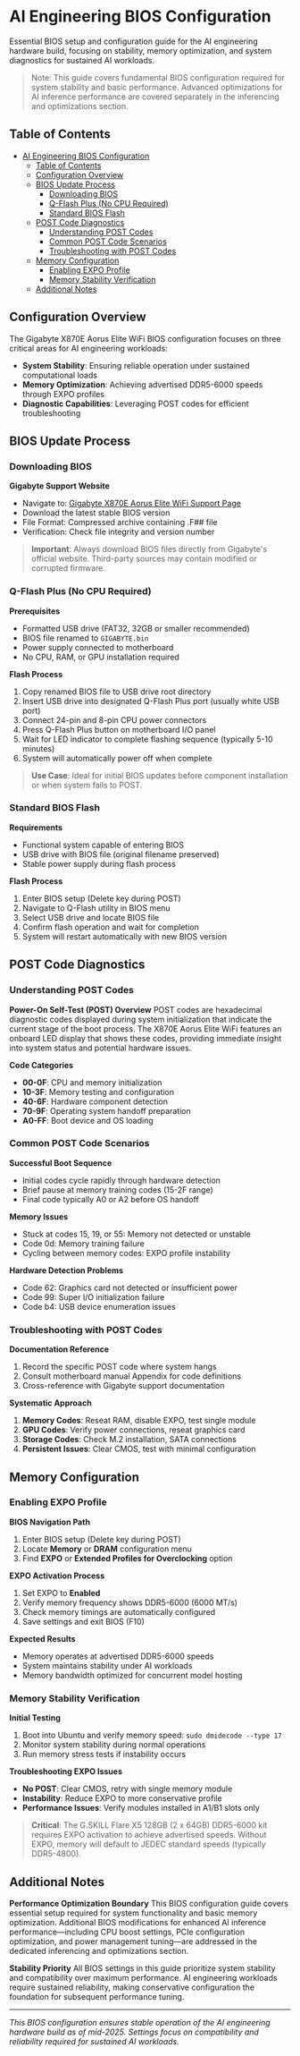 # AI Engineering BIOS Configuration

Essential BIOS setup and configuration guide for the AI engineering hardware build, focusing on stability, memory optimization, and system diagnostics for sustained AI workloads.

> Note: This guide covers fundamental BIOS configuration required for system stability and basic performance. Advanced optimizations for AI inference performance are covered separately in the inferencing and optimizations section.

## Table of Contents

- [AI Engineering BIOS Configuration](#ai-engineering-bios-configuration)
  - [Table of Contents](#table-of-contents)
  - [Configuration Overview](#configuration-overview)
  - [BIOS Update Process](#bios-update-process)
    - [Downloading BIOS](#downloading-bios)
    - [Q-Flash Plus (No CPU Required)](#q-flash-plus-no-cpu-required)
    - [Standard BIOS Flash](#standard-bios-flash)
  - [POST Code Diagnostics](#post-code-diagnostics)
    - [Understanding POST Codes](#understanding-post-codes)
    - [Common POST Code Scenarios](#common-post-code-scenarios)
    - [Troubleshooting with POST Codes](#troubleshooting-with-post-codes)
  - [Memory Configuration](#memory-configuration)
    - [Enabling EXPO Profile](#enabling-expo-profile)
    - [Memory Stability Verification](#memory-stability-verification)
  - [Additional Notes](#additional-notes)

## Configuration Overview

The Gigabyte X870E Aorus Elite WiFi BIOS configuration focuses on three critical areas for AI engineering workloads:

- **System Stability**: Ensuring reliable operation under sustained computational loads
- **Memory Optimization**: Achieving advertised DDR5-6000 speeds through EXPO profiles
- **Diagnostic Capabilities**: Leveraging POST codes for efficient troubleshooting

## BIOS Update Process

### Downloading BIOS

**Gigabyte Support Website**
- Navigate to: [Gigabyte X870E Aorus Elite WiFi Support Page](https://www.gigabyte.com/Motherboard/X870E-AORUS-ELITE-WIFI/support)
- Download the latest stable BIOS version
- File Format: Compressed archive containing .F## file
- Verification: Check file integrity and version number

> **Important**: Always download BIOS files directly from Gigabyte's official website. Third-party sources may contain modified or corrupted firmware.

### Q-Flash Plus (No CPU Required)

**Prerequisites**
- Formatted USB drive (FAT32, 32GB or smaller recommended)
- BIOS file renamed to `GIGABYTE.bin`
- Power supply connected to motherboard
- No CPU, RAM, or GPU installation required

**Flash Process**
1. Copy renamed BIOS file to USB drive root directory
2. Insert USB drive into designated Q-Flash Plus port (usually white USB port)
3. Connect 24-pin and 8-pin CPU power connectors
4. Press Q-Flash Plus button on motherboard I/O panel
5. Wait for LED indicator to complete flashing sequence (typically 5-10 minutes)
6. System will automatically power off when complete

> **Use Case**: Ideal for initial BIOS updates before component installation or when system fails to POST.

### Standard BIOS Flash

**Requirements**
- Functional system capable of entering BIOS
- USB drive with BIOS file (original filename preserved)
- Stable power supply during flash process

**Flash Process**
1. Enter BIOS setup (Delete key during POST)
2. Navigate to Q-Flash utility in BIOS menu
3. Select USB drive and locate BIOS file
4. Confirm flash operation and wait for completion
5. System will restart automatically with new BIOS version

## POST Code Diagnostics

### Understanding POST Codes

**Power-On Self-Test (POST) Overview**
POST codes are hexadecimal diagnostic codes displayed during system initialization that indicate the current stage of the boot process. The X870E Aorus Elite WiFi features an onboard LED display that shows these codes, providing immediate insight into system status and potential hardware issues.

**Code Categories**
- **00-0F**: CPU and memory initialization
- **10-3F**: Memory testing and configuration
- **40-6F**: Hardware component detection
- **70-9F**: Operating system handoff preparation
- **A0-FF**: Boot device and OS loading

### Common POST Code Scenarios

**Successful Boot Sequence**
- Initial codes cycle rapidly through hardware detection
- Brief pause at memory training codes (15-2F range)
- Final code typically A0 or A2 before OS handoff

**Memory Issues**
- Stuck at codes 15, 19, or 55: Memory not detected or unstable
- Code 0d: Memory training failure
- Cycling between memory codes: EXPO profile instability

**Hardware Detection Problems**
- Code 62: Graphics card not detected or insufficient power
- Code 99: Super I/O initialization failure
- Code b4: USB device enumeration issues

### Troubleshooting with POST Codes

**Documentation Reference**
1. Record the specific POST code where system hangs
2. Consult motherboard manual Appendix for code definitions
3. Cross-reference with Gigabyte support documentation

**Systematic Approach**
1. **Memory Codes**: Reseat RAM, disable EXPO, test single module
2. **GPU Codes**: Verify power connections, reseat graphics card
3. **Storage Codes**: Check M.2 installation, SATA connections
4. **Persistent Issues**: Clear CMOS, test with minimal configuration

## Memory Configuration

### Enabling EXPO Profile

**BIOS Navigation Path**
1. Enter BIOS setup (Delete key during POST)
2. Locate **Memory** or **DRAM** configuration menu
3. Find **EXPO** or **Extended Profiles for Overclocking** option

**EXPO Activation Process**
1. Set EXPO to **Enabled** 
2. Verify memory frequency shows DDR5-6000 (6000 MT/s)
3. Check memory timings are automatically configured
4. Save settings and exit BIOS (F10)

**Expected Results**
- Memory operates at advertised DDR5-6000 speeds
- System maintains stability under AI workloads
- Memory bandwidth optimized for concurrent model hosting

### Memory Stability Verification

**Initial Testing**
1. Boot into Ubuntu and verify memory speed: `sudo dmidecode --type 17`
2. Monitor system stability during normal operations
3. Run memory stress tests if instability occurs

**Troubleshooting EXPO Issues**
- **No POST**: Clear CMOS, retry with single memory module
- **Instability**: Reduce EXPO to more conservative profile
- **Performance Issues**: Verify modules installed in A1/B1 slots only

> **Critical**: The G.SKILL Flare X5 128GB (2 x 64GB) DDR5-6000 kit requires EXPO activation to achieve advertised speeds. Without EXPO, memory will default to JEDEC standard speeds (typically DDR5-4800).

## Additional Notes

**Performance Optimization Boundary**
This BIOS configuration guide covers essential setup required for system functionality and basic memory optimization. Additional BIOS modifications for enhanced AI inference performance—including CPU boost settings, PCIe configuration optimization, and power management tuning—are addressed in the dedicated inferencing and optimizations section.

**Stability Priority**
All BIOS settings in this guide prioritize system stability and compatibility over maximum performance. AI engineering workloads require sustained reliability, making conservative configuration the foundation for subsequent performance tuning.

---

*This BIOS configuration ensures stable operation of the AI engineering hardware build as of mid-2025. Settings focus on compatibility and reliability required for sustained AI workloads.*